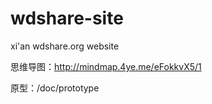 ﻿# wdshare-site
xi'an wdshare.org website

思维导图：http://mindmap.4ye.me/eFokkvX5/1

原型：/doc/prototype
